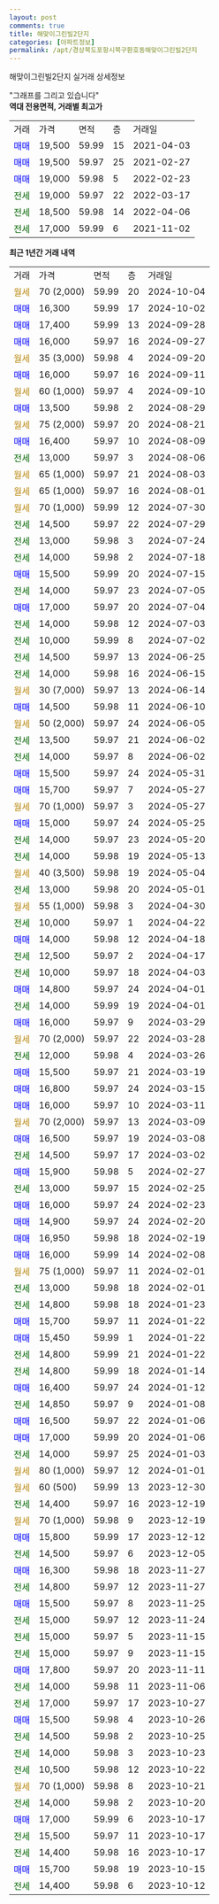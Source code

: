 ```yaml
---
layout: post
comments: true
title: 해맞이그린빌2단지
categories: [아파트정보]
permalink: /apt/경상북도포항시북구환호동해맞이그린빌2단지
---
```


해맞이그린빌2단지 실거래 상세정보

<script type="text/javascript">
  google.charts.load('current', {'packages':['line', 'corechart']});
  google.charts.setOnLoadCallback(drawChart);

  function drawChart() {
    var data = new google.visualization.DataTable();
    data.addColumn('date', '거래일');
    data.addColumn('number', "매매");
    data.addColumn('number', "전세");
    data.addColumn('number', "전매");

    data.addRows([[new Date(Date.parse("2024-10-04")), null, null, null], [new Date(Date.parse("2024-10-02")), 16300, null, null], [new Date(Date.parse("2024-09-28")), 17400, null, null], [new Date(Date.parse("2024-09-27")), 16000, null, null], [new Date(Date.parse("2024-09-20")), null, null, null], [new Date(Date.parse("2024-09-11")), 16000, null, null], [new Date(Date.parse("2024-09-10")), null, null, null], [new Date(Date.parse("2024-08-29")), 13500, null, null], [new Date(Date.parse("2024-08-21")), null, null, null], [new Date(Date.parse("2024-08-09")), 16400, null, null], [new Date(Date.parse("2024-08-06")), null, 13000, null], [new Date(Date.parse("2024-08-03")), null, null, null], [new Date(Date.parse("2024-08-01")), null, null, null], [new Date(Date.parse("2024-07-30")), null, null, null], [new Date(Date.parse("2024-07-29")), null, 14500, null], [new Date(Date.parse("2024-07-24")), null, 13000, null], [new Date(Date.parse("2024-07-18")), null, 14000, null], [new Date(Date.parse("2024-07-15")), 15500, null, null], [new Date(Date.parse("2024-07-05")), null, 14000, null], [new Date(Date.parse("2024-07-04")), 17000, null, null], [new Date(Date.parse("2024-07-03")), null, 14000, null], [new Date(Date.parse("2024-07-02")), null, 10000, null], [new Date(Date.parse("2024-06-25")), null, 14500, null], [new Date(Date.parse("2024-06-15")), null, 14000, null], [new Date(Date.parse("2024-06-14")), null, null, null], [new Date(Date.parse("2024-06-10")), 14500, null, null], [new Date(Date.parse("2024-06-05")), null, null, null], [new Date(Date.parse("2024-06-02")), null, 13500, null], [new Date(Date.parse("2024-06-02")), null, 14000, null], [new Date(Date.parse("2024-05-31")), 15500, null, null], [new Date(Date.parse("2024-05-27")), 15700, null, null], [new Date(Date.parse("2024-05-27")), null, null, null], [new Date(Date.parse("2024-05-25")), 15000, null, null], [new Date(Date.parse("2024-05-20")), null, 14000, null], [new Date(Date.parse("2024-05-13")), null, 14000, null], [new Date(Date.parse("2024-05-04")), null, null, null], [new Date(Date.parse("2024-05-01")), null, 13000, null], [new Date(Date.parse("2024-04-30")), null, null, null], [new Date(Date.parse("2024-04-22")), null, 10000, null], [new Date(Date.parse("2024-04-18")), 14000, null, null], [new Date(Date.parse("2024-04-17")), null, 12500, null], [new Date(Date.parse("2024-04-03")), null, 10000, null], [new Date(Date.parse("2024-04-01")), 14800, null, null], [new Date(Date.parse("2024-04-01")), null, 14000, null], [new Date(Date.parse("2024-03-29")), 16000, null, null], [new Date(Date.parse("2024-03-28")), null, null, null], [new Date(Date.parse("2024-03-26")), null, 12000, null], [new Date(Date.parse("2024-03-19")), 15500, null, null], [new Date(Date.parse("2024-03-15")), 16800, null, null], [new Date(Date.parse("2024-03-11")), 16000, null, null], [new Date(Date.parse("2024-03-09")), null, null, null], [new Date(Date.parse("2024-03-08")), 16500, null, null], [new Date(Date.parse("2024-03-02")), null, 14500, null], [new Date(Date.parse("2024-02-27")), 15900, null, null], [new Date(Date.parse("2024-02-25")), null, 13000, null], [new Date(Date.parse("2024-02-23")), 16000, null, null], [new Date(Date.parse("2024-02-20")), 14900, null, null], [new Date(Date.parse("2024-02-19")), 16950, null, null], [new Date(Date.parse("2024-02-08")), 16000, null, null], [new Date(Date.parse("2024-02-01")), null, null, null], [new Date(Date.parse("2024-02-01")), null, 13000, null], [new Date(Date.parse("2024-01-23")), null, 14800, null], [new Date(Date.parse("2024-01-22")), 15700, null, null], [new Date(Date.parse("2024-01-22")), 15450, null, null], [new Date(Date.parse("2024-01-22")), null, 14800, null], [new Date(Date.parse("2024-01-14")), null, 14800, null], [new Date(Date.parse("2024-01-12")), 16400, null, null], [new Date(Date.parse("2024-01-08")), null, 14850, null], [new Date(Date.parse("2024-01-06")), 16500, null, null], [new Date(Date.parse("2024-01-06")), 17000, null, null], [new Date(Date.parse("2024-01-03")), null, 14000, null], [new Date(Date.parse("2024-01-01")), null, null, null], [new Date(Date.parse("2023-12-30")), null, null, null], [new Date(Date.parse("2023-12-19")), null, 14400, null], [new Date(Date.parse("2023-12-19")), null, null, null], [new Date(Date.parse("2023-12-12")), 15800, null, null], [new Date(Date.parse("2023-12-05")), null, 14500, null], [new Date(Date.parse("2023-11-27")), 16300, null, null], [new Date(Date.parse("2023-11-27")), null, 14800, null], [new Date(Date.parse("2023-11-25")), 15500, null, null], [new Date(Date.parse("2023-11-24")), null, 15000, null], [new Date(Date.parse("2023-11-15")), null, 15000, null], [new Date(Date.parse("2023-11-15")), null, 15000, null], [new Date(Date.parse("2023-11-11")), 17800, null, null], [new Date(Date.parse("2023-11-06")), null, 14000, null], [new Date(Date.parse("2023-10-27")), null, 17000, null], [new Date(Date.parse("2023-10-26")), 15500, null, null], [new Date(Date.parse("2023-10-25")), null, 14500, null], [new Date(Date.parse("2023-10-23")), null, 14000, null], [new Date(Date.parse("2023-10-22")), null, 10500, null], [new Date(Date.parse("2023-10-21")), null, null, null], [new Date(Date.parse("2023-10-20")), null, 14000, null], [new Date(Date.parse("2023-10-17")), 17000, null, null], [new Date(Date.parse("2023-10-17")), null, 15500, null], [new Date(Date.parse("2023-10-17")), null, 14400, null], [new Date(Date.parse("2023-10-15")), 15700, null, null], [new Date(Date.parse("2023-10-12")), null, 14400, null]]);

    var options = {
      hAxis: {
        format: 'yyyy/MM/dd'
      },    
      lineWidth: 0,
      pointsVisible: true,    
      title: '최근 1년간 유형별 실거래가 분포',
      legend: { position: 'bottom' }
    };

    var formatter = new google.visualization.NumberFormat({pattern:'###,###'} );
    formatter.format(data, 1);
    formatter.format(data, 2);
    
    setTimeout(function() {
        var chart = new google.visualization.LineChart(document.getElementById('columnchart_material'));
        chart.draw(data, (options));
        document.getElementById('loading').style.display = 'none';
    }, 200);
  }
</script>


<div id="loading" style="z-index:20; display: block; margin-left: 0px">"그래프를 그리고 있습니다"</div>
<div id="columnchart_material" style="width: 95%; margin-left: 0px; display: block"></div>
<!-- contents start -->
<b>역대 전용면적, 거래별 최고가</b>
<table class="sortable">
    <tr>
      <td>거래</td>
      <td>가격</td>
      <td>면적</td>
      <td>층</td>
      <td>거래일</td>
    </tr>
        <tr>
          <td><a style="color: blue">매매</a></td>
          <td>19,500</td>
          <td>59.99</td>
          <td>15</td>
          <td>2021-04-03</td>
        </tr>            <tr>
          <td><a style="color: blue">매매</a></td>
          <td>19,500</td>
          <td>59.97</td>
          <td>25</td>
          <td>2021-02-27</td>
        </tr>            <tr>
          <td><a style="color: blue">매매</a></td>
          <td>19,000</td>
          <td>59.98</td>
          <td>5</td>
          <td>2022-02-23</td>
        </tr>        
        <tr>
              <td><a style="color: darkgreen">전세</a></td>
              <td>19,000</td>
              <td>59.97</td>
              <td>22</td>
              <td>2022-03-17</td>
            </tr>            <tr>
              <td><a style="color: darkgreen">전세</a></td>
              <td>18,500</td>
              <td>59.98</td>
              <td>14</td>
              <td>2022-04-06</td>
            </tr>            <tr>
              <td><a style="color: darkgreen">전세</a></td>
              <td>17,000</td>
              <td>59.99</td>
              <td>6</td>
              <td>2021-11-02</td>
            </tr>        
    
</table>

<b>최근 1년간 거래 내역</b>

<table class="sortable">
    <tr>
      <td>거래</td>
      <td>가격</td>
      <td>면적</td>
      <td>층</td>
      <td>거래일</td>
    </tr>
    <tr>
      <td><a style="color: darkgoldenrod">월세</a></td>
      <td>70 (2,000)</td>
      <td>59.99</td>
      <td>20</td>
      <td>2024-10-04</td>
    </tr>          <tr>
      <td><a style="color: blue">매매</a></td>
      <td>16,300</td>
      <td>59.99</td>
      <td>17</td>
      <td>2024-10-02</td>
    </tr>          <tr>
      <td><a style="color: blue">매매</a></td>
      <td>17,400</td>
      <td>59.99</td>
      <td>13</td>
      <td>2024-09-28</td>
    </tr>          <tr>
      <td><a style="color: blue">매매</a></td>
      <td>16,000</td>
      <td>59.97</td>
      <td>16</td>
      <td>2024-09-27</td>
    </tr>          <tr>
      <td><a style="color: darkgoldenrod">월세</a></td>
      <td>35 (3,000)</td>
      <td>59.98</td>
      <td>4</td>
      <td>2024-09-20</td>
    </tr>          <tr>
      <td><a style="color: blue">매매</a></td>
      <td>16,000</td>
      <td>59.97</td>
      <td>16</td>
      <td>2024-09-11</td>
    </tr>          <tr>
      <td><a style="color: darkgoldenrod">월세</a></td>
      <td>60 (1,000)</td>
      <td>59.97</td>
      <td>4</td>
      <td>2024-09-10</td>
    </tr>          <tr>
      <td><a style="color: blue">매매</a></td>
      <td>13,500</td>
      <td>59.98</td>
      <td>2</td>
      <td>2024-08-29</td>
    </tr>          <tr>
      <td><a style="color: darkgoldenrod">월세</a></td>
      <td>75 (2,000)</td>
      <td>59.97</td>
      <td>20</td>
      <td>2024-08-21</td>
    </tr>          <tr>
      <td><a style="color: blue">매매</a></td>
      <td>16,400</td>
      <td>59.97</td>
      <td>10</td>
      <td>2024-08-09</td>
    </tr>          <tr>
      <td><a style="color: darkgreen">전세</a></td>
      <td>13,000</td>
      <td>59.97</td>
      <td>3</td>
      <td>2024-08-06</td>
    </tr>          <tr>
      <td><a style="color: darkgoldenrod">월세</a></td>
      <td>65 (1,000)</td>
      <td>59.97</td>
      <td>21</td>
      <td>2024-08-03</td>
    </tr>          <tr>
      <td><a style="color: darkgoldenrod">월세</a></td>
      <td>65 (1,000)</td>
      <td>59.97</td>
      <td>16</td>
      <td>2024-08-01</td>
    </tr>          <tr>
      <td><a style="color: darkgoldenrod">월세</a></td>
      <td>70 (1,000)</td>
      <td>59.99</td>
      <td>12</td>
      <td>2024-07-30</td>
    </tr>          <tr>
      <td><a style="color: darkgreen">전세</a></td>
      <td>14,500</td>
      <td>59.97</td>
      <td>22</td>
      <td>2024-07-29</td>
    </tr>          <tr>
      <td><a style="color: darkgreen">전세</a></td>
      <td>13,000</td>
      <td>59.98</td>
      <td>3</td>
      <td>2024-07-24</td>
    </tr>          <tr>
      <td><a style="color: darkgreen">전세</a></td>
      <td>14,000</td>
      <td>59.98</td>
      <td>2</td>
      <td>2024-07-18</td>
    </tr>          <tr>
      <td><a style="color: blue">매매</a></td>
      <td>15,500</td>
      <td>59.99</td>
      <td>20</td>
      <td>2024-07-15</td>
    </tr>          <tr>
      <td><a style="color: darkgreen">전세</a></td>
      <td>14,000</td>
      <td>59.97</td>
      <td>23</td>
      <td>2024-07-05</td>
    </tr>          <tr>
      <td><a style="color: blue">매매</a></td>
      <td>17,000</td>
      <td>59.97</td>
      <td>20</td>
      <td>2024-07-04</td>
    </tr>          <tr>
      <td><a style="color: darkgreen">전세</a></td>
      <td>14,000</td>
      <td>59.98</td>
      <td>12</td>
      <td>2024-07-03</td>
    </tr>          <tr>
      <td><a style="color: darkgreen">전세</a></td>
      <td>10,000</td>
      <td>59.99</td>
      <td>8</td>
      <td>2024-07-02</td>
    </tr>          <tr>
      <td><a style="color: darkgreen">전세</a></td>
      <td>14,500</td>
      <td>59.97</td>
      <td>13</td>
      <td>2024-06-25</td>
    </tr>          <tr>
      <td><a style="color: darkgreen">전세</a></td>
      <td>14,000</td>
      <td>59.98</td>
      <td>16</td>
      <td>2024-06-15</td>
    </tr>          <tr>
      <td><a style="color: darkgoldenrod">월세</a></td>
      <td>30 (7,000)</td>
      <td>59.97</td>
      <td>13</td>
      <td>2024-06-14</td>
    </tr>          <tr>
      <td><a style="color: blue">매매</a></td>
      <td>14,500</td>
      <td>59.98</td>
      <td>11</td>
      <td>2024-06-10</td>
    </tr>          <tr>
      <td><a style="color: darkgoldenrod">월세</a></td>
      <td>50 (2,000)</td>
      <td>59.97</td>
      <td>24</td>
      <td>2024-06-05</td>
    </tr>          <tr>
      <td><a style="color: darkgreen">전세</a></td>
      <td>13,500</td>
      <td>59.97</td>
      <td>21</td>
      <td>2024-06-02</td>
    </tr>          <tr>
      <td><a style="color: darkgreen">전세</a></td>
      <td>14,000</td>
      <td>59.97</td>
      <td>8</td>
      <td>2024-06-02</td>
    </tr>          <tr>
      <td><a style="color: blue">매매</a></td>
      <td>15,500</td>
      <td>59.97</td>
      <td>24</td>
      <td>2024-05-31</td>
    </tr>          <tr>
      <td><a style="color: blue">매매</a></td>
      <td>15,700</td>
      <td>59.97</td>
      <td>7</td>
      <td>2024-05-27</td>
    </tr>          <tr>
      <td><a style="color: darkgoldenrod">월세</a></td>
      <td>70 (1,000)</td>
      <td>59.97</td>
      <td>3</td>
      <td>2024-05-27</td>
    </tr>          <tr>
      <td><a style="color: blue">매매</a></td>
      <td>15,000</td>
      <td>59.97</td>
      <td>24</td>
      <td>2024-05-25</td>
    </tr>          <tr>
      <td><a style="color: darkgreen">전세</a></td>
      <td>14,000</td>
      <td>59.97</td>
      <td>23</td>
      <td>2024-05-20</td>
    </tr>          <tr>
      <td><a style="color: darkgreen">전세</a></td>
      <td>14,000</td>
      <td>59.98</td>
      <td>19</td>
      <td>2024-05-13</td>
    </tr>          <tr>
      <td><a style="color: darkgoldenrod">월세</a></td>
      <td>40 (3,500)</td>
      <td>59.98</td>
      <td>19</td>
      <td>2024-05-04</td>
    </tr>          <tr>
      <td><a style="color: darkgreen">전세</a></td>
      <td>13,000</td>
      <td>59.98</td>
      <td>20</td>
      <td>2024-05-01</td>
    </tr>          <tr>
      <td><a style="color: darkgoldenrod">월세</a></td>
      <td>55 (1,000)</td>
      <td>59.98</td>
      <td>3</td>
      <td>2024-04-30</td>
    </tr>          <tr>
      <td><a style="color: darkgreen">전세</a></td>
      <td>10,000</td>
      <td>59.97</td>
      <td>1</td>
      <td>2024-04-22</td>
    </tr>          <tr>
      <td><a style="color: blue">매매</a></td>
      <td>14,000</td>
      <td>59.98</td>
      <td>12</td>
      <td>2024-04-18</td>
    </tr>          <tr>
      <td><a style="color: darkgreen">전세</a></td>
      <td>12,500</td>
      <td>59.97</td>
      <td>2</td>
      <td>2024-04-17</td>
    </tr>          <tr>
      <td><a style="color: darkgreen">전세</a></td>
      <td>10,000</td>
      <td>59.97</td>
      <td>18</td>
      <td>2024-04-03</td>
    </tr>          <tr>
      <td><a style="color: blue">매매</a></td>
      <td>14,800</td>
      <td>59.97</td>
      <td>24</td>
      <td>2024-04-01</td>
    </tr>          <tr>
      <td><a style="color: darkgreen">전세</a></td>
      <td>14,000</td>
      <td>59.99</td>
      <td>19</td>
      <td>2024-04-01</td>
    </tr>          <tr>
      <td><a style="color: blue">매매</a></td>
      <td>16,000</td>
      <td>59.97</td>
      <td>9</td>
      <td>2024-03-29</td>
    </tr>          <tr>
      <td><a style="color: darkgoldenrod">월세</a></td>
      <td>70 (2,000)</td>
      <td>59.97</td>
      <td>22</td>
      <td>2024-03-28</td>
    </tr>          <tr>
      <td><a style="color: darkgreen">전세</a></td>
      <td>12,000</td>
      <td>59.98</td>
      <td>4</td>
      <td>2024-03-26</td>
    </tr>          <tr>
      <td><a style="color: blue">매매</a></td>
      <td>15,500</td>
      <td>59.97</td>
      <td>21</td>
      <td>2024-03-19</td>
    </tr>          <tr>
      <td><a style="color: blue">매매</a></td>
      <td>16,800</td>
      <td>59.97</td>
      <td>24</td>
      <td>2024-03-15</td>
    </tr>          <tr>
      <td><a style="color: blue">매매</a></td>
      <td>16,000</td>
      <td>59.97</td>
      <td>10</td>
      <td>2024-03-11</td>
    </tr>          <tr>
      <td><a style="color: darkgoldenrod">월세</a></td>
      <td>70 (2,000)</td>
      <td>59.97</td>
      <td>13</td>
      <td>2024-03-09</td>
    </tr>          <tr>
      <td><a style="color: blue">매매</a></td>
      <td>16,500</td>
      <td>59.97</td>
      <td>19</td>
      <td>2024-03-08</td>
    </tr>          <tr>
      <td><a style="color: darkgreen">전세</a></td>
      <td>14,500</td>
      <td>59.97</td>
      <td>17</td>
      <td>2024-03-02</td>
    </tr>          <tr>
      <td><a style="color: blue">매매</a></td>
      <td>15,900</td>
      <td>59.98</td>
      <td>5</td>
      <td>2024-02-27</td>
    </tr>          <tr>
      <td><a style="color: darkgreen">전세</a></td>
      <td>13,000</td>
      <td>59.97</td>
      <td>15</td>
      <td>2024-02-25</td>
    </tr>          <tr>
      <td><a style="color: blue">매매</a></td>
      <td>16,000</td>
      <td>59.97</td>
      <td>24</td>
      <td>2024-02-23</td>
    </tr>          <tr>
      <td><a style="color: blue">매매</a></td>
      <td>14,900</td>
      <td>59.97</td>
      <td>24</td>
      <td>2024-02-20</td>
    </tr>          <tr>
      <td><a style="color: blue">매매</a></td>
      <td>16,950</td>
      <td>59.98</td>
      <td>18</td>
      <td>2024-02-19</td>
    </tr>          <tr>
      <td><a style="color: blue">매매</a></td>
      <td>16,000</td>
      <td>59.99</td>
      <td>14</td>
      <td>2024-02-08</td>
    </tr>          <tr>
      <td><a style="color: darkgoldenrod">월세</a></td>
      <td>75 (1,000)</td>
      <td>59.97</td>
      <td>11</td>
      <td>2024-02-01</td>
    </tr>          <tr>
      <td><a style="color: darkgreen">전세</a></td>
      <td>13,000</td>
      <td>59.98</td>
      <td>18</td>
      <td>2024-02-01</td>
    </tr>          <tr>
      <td><a style="color: darkgreen">전세</a></td>
      <td>14,800</td>
      <td>59.98</td>
      <td>18</td>
      <td>2024-01-23</td>
    </tr>          <tr>
      <td><a style="color: blue">매매</a></td>
      <td>15,700</td>
      <td>59.97</td>
      <td>11</td>
      <td>2024-01-22</td>
    </tr>          <tr>
      <td><a style="color: blue">매매</a></td>
      <td>15,450</td>
      <td>59.99</td>
      <td>1</td>
      <td>2024-01-22</td>
    </tr>          <tr>
      <td><a style="color: darkgreen">전세</a></td>
      <td>14,800</td>
      <td>59.99</td>
      <td>21</td>
      <td>2024-01-22</td>
    </tr>          <tr>
      <td><a style="color: darkgreen">전세</a></td>
      <td>14,800</td>
      <td>59.99</td>
      <td>18</td>
      <td>2024-01-14</td>
    </tr>          <tr>
      <td><a style="color: blue">매매</a></td>
      <td>16,400</td>
      <td>59.97</td>
      <td>24</td>
      <td>2024-01-12</td>
    </tr>          <tr>
      <td><a style="color: darkgreen">전세</a></td>
      <td>14,850</td>
      <td>59.97</td>
      <td>9</td>
      <td>2024-01-08</td>
    </tr>          <tr>
      <td><a style="color: blue">매매</a></td>
      <td>16,500</td>
      <td>59.97</td>
      <td>22</td>
      <td>2024-01-06</td>
    </tr>          <tr>
      <td><a style="color: blue">매매</a></td>
      <td>17,000</td>
      <td>59.99</td>
      <td>20</td>
      <td>2024-01-06</td>
    </tr>          <tr>
      <td><a style="color: darkgreen">전세</a></td>
      <td>14,000</td>
      <td>59.97</td>
      <td>25</td>
      <td>2024-01-03</td>
    </tr>          <tr>
      <td><a style="color: darkgoldenrod">월세</a></td>
      <td>80 (1,000)</td>
      <td>59.97</td>
      <td>12</td>
      <td>2024-01-01</td>
    </tr>          <tr>
      <td><a style="color: darkgoldenrod">월세</a></td>
      <td>60 (500)</td>
      <td>59.99</td>
      <td>13</td>
      <td>2023-12-30</td>
    </tr>          <tr>
      <td><a style="color: darkgreen">전세</a></td>
      <td>14,400</td>
      <td>59.97</td>
      <td>16</td>
      <td>2023-12-19</td>
    </tr>          <tr>
      <td><a style="color: darkgoldenrod">월세</a></td>
      <td>70 (1,000)</td>
      <td>59.98</td>
      <td>9</td>
      <td>2023-12-19</td>
    </tr>          <tr>
      <td><a style="color: blue">매매</a></td>
      <td>15,800</td>
      <td>59.99</td>
      <td>17</td>
      <td>2023-12-12</td>
    </tr>          <tr>
      <td><a style="color: darkgreen">전세</a></td>
      <td>14,500</td>
      <td>59.97</td>
      <td>6</td>
      <td>2023-12-05</td>
    </tr>          <tr>
      <td><a style="color: blue">매매</a></td>
      <td>16,300</td>
      <td>59.98</td>
      <td>18</td>
      <td>2023-11-27</td>
    </tr>          <tr>
      <td><a style="color: darkgreen">전세</a></td>
      <td>14,800</td>
      <td>59.97</td>
      <td>12</td>
      <td>2023-11-27</td>
    </tr>          <tr>
      <td><a style="color: blue">매매</a></td>
      <td>15,500</td>
      <td>59.97</td>
      <td>8</td>
      <td>2023-11-25</td>
    </tr>          <tr>
      <td><a style="color: darkgreen">전세</a></td>
      <td>15,000</td>
      <td>59.97</td>
      <td>12</td>
      <td>2023-11-24</td>
    </tr>          <tr>
      <td><a style="color: darkgreen">전세</a></td>
      <td>15,000</td>
      <td>59.97</td>
      <td>5</td>
      <td>2023-11-15</td>
    </tr>          <tr>
      <td><a style="color: darkgreen">전세</a></td>
      <td>15,000</td>
      <td>59.97</td>
      <td>9</td>
      <td>2023-11-15</td>
    </tr>          <tr>
      <td><a style="color: blue">매매</a></td>
      <td>17,800</td>
      <td>59.97</td>
      <td>20</td>
      <td>2023-11-11</td>
    </tr>          <tr>
      <td><a style="color: darkgreen">전세</a></td>
      <td>14,000</td>
      <td>59.98</td>
      <td>11</td>
      <td>2023-11-06</td>
    </tr>          <tr>
      <td><a style="color: darkgreen">전세</a></td>
      <td>17,000</td>
      <td>59.97</td>
      <td>17</td>
      <td>2023-10-27</td>
    </tr>          <tr>
      <td><a style="color: blue">매매</a></td>
      <td>15,500</td>
      <td>59.98</td>
      <td>4</td>
      <td>2023-10-26</td>
    </tr>          <tr>
      <td><a style="color: darkgreen">전세</a></td>
      <td>14,500</td>
      <td>59.98</td>
      <td>2</td>
      <td>2023-10-25</td>
    </tr>          <tr>
      <td><a style="color: darkgreen">전세</a></td>
      <td>14,000</td>
      <td>59.98</td>
      <td>3</td>
      <td>2023-10-23</td>
    </tr>          <tr>
      <td><a style="color: darkgreen">전세</a></td>
      <td>10,500</td>
      <td>59.98</td>
      <td>12</td>
      <td>2023-10-22</td>
    </tr>          <tr>
      <td><a style="color: darkgoldenrod">월세</a></td>
      <td>70 (1,000)</td>
      <td>59.98</td>
      <td>8</td>
      <td>2023-10-21</td>
    </tr>          <tr>
      <td><a style="color: darkgreen">전세</a></td>
      <td>14,000</td>
      <td>59.98</td>
      <td>2</td>
      <td>2023-10-20</td>
    </tr>          <tr>
      <td><a style="color: blue">매매</a></td>
      <td>17,000</td>
      <td>59.99</td>
      <td>6</td>
      <td>2023-10-17</td>
    </tr>          <tr>
      <td><a style="color: darkgreen">전세</a></td>
      <td>15,500</td>
      <td>59.97</td>
      <td>11</td>
      <td>2023-10-17</td>
    </tr>          <tr>
      <td><a style="color: darkgreen">전세</a></td>
      <td>14,400</td>
      <td>59.98</td>
      <td>16</td>
      <td>2023-10-17</td>
    </tr>          <tr>
      <td><a style="color: blue">매매</a></td>
      <td>15,700</td>
      <td>59.98</td>
      <td>19</td>
      <td>2023-10-15</td>
    </tr>          <tr>
      <td><a style="color: darkgreen">전세</a></td>
      <td>14,400</td>
      <td>59.98</td>
      <td>6</td>
      <td>2023-10-12</td>
    </tr>      </table>
<!-- contents end -->    

